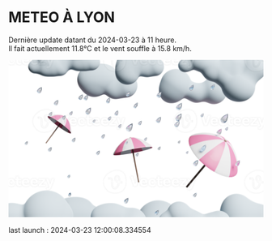 # METEO À LYON

Dernière update datant du 2024-03-23 à 11 heure.  
Il fait actuellement 11.8°C et le vent souffle à 15.8 km/h.      

![](./.github/rain.png)

last launch : 2024-03-23 12:00:08.334554
